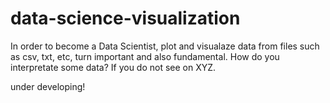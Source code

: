 # data-science-visualization
In order to become a Data Scientist, plot and visualaze data from files such as csv, txt, etc, turn important and also fundamental. How do you interpretate some data? If you do not see on XYZ.

under developing!

